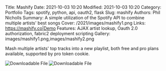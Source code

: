 Title: Mashify
Date: 2021-10-03 10:20
Modified: 2021-10-03 10:20
Category: Portfolio
Tags: spotify, python, api, oauth2, flask
Slug: mashify
Authors: Phil Nicholls
Summary: A simple utilization of the Spotify API to combine multiple artists' best songs
Cover: /2021/images/mashify1.png
Links: https://mashify.co|Demo
Features: AJAX artist lookup, Oauth 2.0 authorization, fabric2 deployment scripting
Gallery: images/mashify1.png,images/mashify2.png

Mash multiple artists' top tracks into a new playlist, both free and pro plans available, supported by pro token cookie.


![Downloadable File]({attach}images/mashify1.png)
![Downloadable File]({attach}images/mashify2.png)
